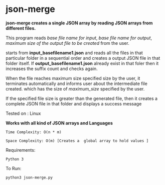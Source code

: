 # json-merge

**json-merge creates a single JSON array by reading JSON arrays
from different files.**

This program reads *base file name for input*, *base file name for output*,
*maximum size of the output file to be created* from the user.

starts from **input_basefilename1.json** and reads all the files in that
particular folder in a sequential order and creates a output JSON
file in that folder itself. If **output_basefilename1.json** already exist
in that foler then it increases the suffix count and checks again.

When the file reaches maximum size specified size by the user, it terminates
automatically and informs user about the intermediate file created. which has
the size of *maximum_size* specified by the user.

If the specified file size is greater than the generated file, then it creates
a complete JSON file in that folder and displays a success message


Tested on : Linux

**Works with all kind of JSON arrays and Languages**
```
Time Complexity: O(n * m)

Space Complexity: O(m) [Creates a  global array to hold values ]
```

Requirements:
  ```
  Python 3
  ```
 To Run:
  ```
  python3 json-merge.py
  ```

  

